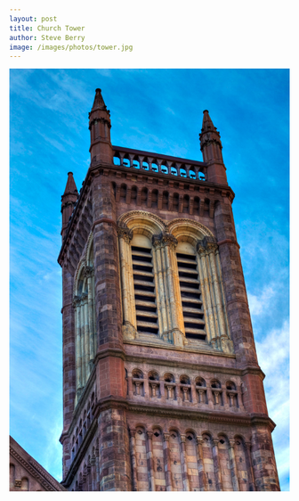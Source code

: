```yaml
---
layout: post
title: Church Tower
author: Steve Berry
image: /images/photos/tower.jpg
---
```


<img src="/images/photos/tower.jpg" alt="church tower" class="scale-with-grid"/>
